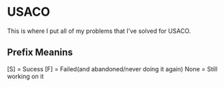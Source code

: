 # USACO

This is where I put all of my problems that I've solved for USACO.

## Prefix Meanins

[S] = Sucess
[F] = Failed(and abandoned/never doing it again)
None = Still working on it